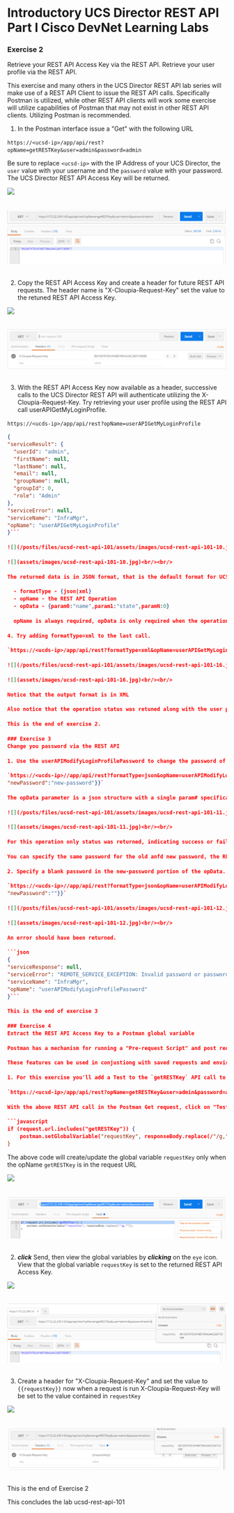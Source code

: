 # Introductory UCS Director REST API Part I Cisco DevNet Learning Labs

### Exercise 2
Retrieve your REST API Access Key via the REST API. Retrieve your user profile via the REST API.

  This exercise and many others in the UCS Director REST API lab series will make use of a REST API Client to issue the REST API calls. Specifically Postman is utilized, while other REST API clients will work some exercise will utilize capabilities of Postman that may not exist in other REST API clients. Utilizing Postman is recommended.

  1. In the Postman interface issue a "Get" with the following URL

  `https://<ucsd-ip>/app/api/rest?opName=getRESTKey&user=admin&password=admin`

  Be sure to replace `<ucsd-ip>` with the IP Address of your UCS Director, the `user` value with your username and the `password` value with your password. The UCS Director REST API Access Key will be returned.

  ![](/posts/files/ucsd-rest-api-101/assets/images/ucsd-rest-api-101-08.jpg)<br/><br/>

  ![](assets/images/ucsd-rest-api-101-08.jpg)<br/><br/>

  2. Copy the REST API Access Key and create a header for future REST API requests. The header name is "X-Cloupia-Request-Key" set the value to the retuned REST API Access Key.

  ![](/posts/files/ucsd-rest-api-101/assets/images/ucsd-rest-api-101-09.jpg)<br/><br/>

  ![](assets/images/ucsd-rest-api-101-09.jpg)<br/><br/>

  3. With the REST API Access Key now available as a header, successive calls to the UCS Director REST API will authenticate utilizing the X-Cloupia-Request-Key. Try retrieving your user profile using the REST API call userAPIGetMyLoginProfile.

  `https://<ucds-ip>/app/api/rest?opName=userAPIGetMyLoginProfile`

  ```json
  {
  "serviceResult": {
    "userId": "admin",
    "firstName": null,
    "lastName": null,
    "email": null,
    "groupName": null,
    "groupId": 0,
    "role": "Admin"
  },
  "serviceError": null,
  "serviceName": "InfraMgr",
  "opName": "userAPIGetMyLoginProfile"
  }```

  ![](/posts/files/ucsd-rest-api-101/assets/images/ucsd-rest-api-101-10.jpg)<br/><br/>

  ![](assets/images/ucsd-rest-api-101-10.jpg)<br/><br/>

  The returned data is in JSON format, that is the default format for UCS Director REST API, however XML could have been specified. Notice that the formatType was not specified in the URL, only opName.  UCS Director REST API URLs have three possible parameters

    - formatType - {json|xml}
    - opName - the REST API Operation
    - opData - {param0:"name",param1:"state",paramN:0}

    opName is always required, opData is only required when the operation requires data and formatType is only required when a format other than JSON is required.

  4. Try adding formatType=xml to the last call.

  `https://<ucds-ip>/app/api/rest?formatType=xml&opName=userAPIGetMyLoginProfile`

  ![](/posts/files/ucsd-rest-api-101/assets/images/ucsd-rest-api-101-16.jpg)<br/><br/>

  ![](assets/images/ucsd-rest-api-101-16.jpg)<br/><br/>

  Notice that the output format is in XML

  Also notice that the operation status was retuned along with the user profile. In this case the serviceError was "null" so a success.

This is the end of exercise 2.

### Exercise 3
Change you password via the REST API

  1. Use the userAPIModifyLoginProfilePassword to change the password of the currently logged in user. This REST API call requires `opData` to complete the task.

  `https://<ucds-ip>//app/api/rest?formatType=json&opName=userAPIModifyLoginProfilePassword&opData={param0:{"oldPassword":"old-password",
"newPassword":"new-password"}}`

  The opData parameter is a json structure with a single param# specification.

  ![](/posts/files/ucsd-rest-api-101/assets/images/ucsd-rest-api-101-11.jpg)<br/><br/>

  ![](assets/images/ucsd-rest-api-101-11.jpg)<br/><br/>

  For this operation only status was returned, indicating success or failure.

  You can specify the same password for the old anfd new password, the REST API will not complain.  However if you specify a blank password for the new password an error will be returned indicating that the new password must be at least 4 characters in length.

  2. Specify a blank password in the new-password portion of the opData.

  `https://<ucds-ip>//app/api/rest?formatType=json&opName=userAPIModifyLoginProfilePassword&opData={param0:{"oldPassword":"old-password",
"newPassword":""}}`

  ![](/posts/files/ucsd-rest-api-101/assets/images/ucsd-rest-api-101-12.jpg)<br/><br/>

  ![](assets/images/ucsd-rest-api-101-12.jpg)<br/><br/>

  An error should have been returned.

  ```json
  {
  "serviceResponse": null,
  "serviceError": "REMOTE_SERVICE_EXCEPTION: Invalid password or password does not meet the criteria (at least 4 characters long).",
  "serviceName": "InfraMgr",
  "opName": "userAPIModifyLoginProfilePassword"
  }```

This is the end of exercise 3

### Exercise 4
Extract the REST API Access Key to a Postman global variable

  Postman has a mechanism for running a "Pre-request Script" and post request "Tests"

  These features can be used in conjustiong with saved requests and environments to enable chaining of Postman requests where output from one request can be used as input to another request.

  1. For this exercise you'll add a Test to the `getRESTKey` API call to create a global Postman variable called `requestKey`.

  `https://<ucsd-ip>/app/api/rest?opName=getRESTKey&user=admin&password=admin`

  With the above REST API call in the Postman Get request, click on "Tests" and enter the code below in the "Tests" region.

  ```javascript
  if (request.url.includes("getRESTKey")) {
      postman.setGlobalVariable("requestKey", responseBody.replace(/"/g,""));
  }
  ```
  The above code will create/update the global variable `requestKey` only when the opName `getRESTKey` is in the request URL

  ![](/posts/files/ucsd-rest-api-101/assets/images/ucsd-rest-api-101-13.jpg)<br/><br/>

  ![](assets/images/ucsd-rest-api-101-13.jpg)<br/><br/>

  2. <strong>*click*</strong> Send, then view the global variables by <strong>*clicking*</strong> on the `eye` icon. View that the global variable `requestKey` is set to the returned REST API Access Key.

  ![](/posts/files/ucsd-rest-api-101/assets/images/ucsd-rest-api-101-14.jpg)<br/><br/>

  ![](assets/images/ucsd-rest-api-101-14.jpg)<br/><br/>

  3. Create a header for "X-Cloupia-Request-Key" and set the value to `{{requestKey}}` now when a request is run X-Cloupia-Request-Key will be set to the value contained in `requestKey`

  ![](/posts/files/ucsd-rest-api-101/assets/images/ucsd-rest-api-101-15.jpg)<br/><br/>

  ![](assets/images/ucsd-rest-api-101-15.jpg)<br/><br/>

  This is the end of Exercise 2

This concludes the lab ucsd-rest-api-101
